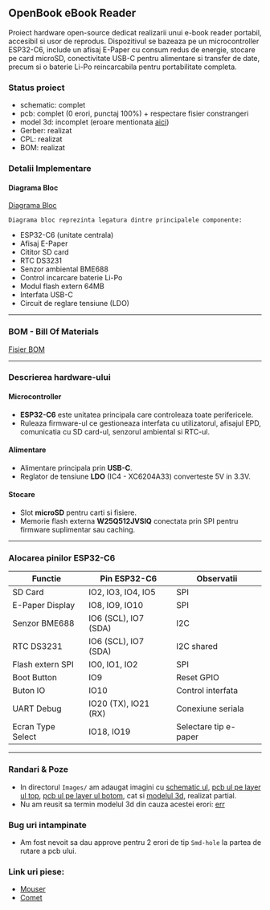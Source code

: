 ## OpenBook eBook Reader

Proiect hardware open-source dedicat realizarii unui e-book reader portabil, accesibil si usor de reprodus. Dispozitivul se bazeaza pe un microcontroller ESP32-C6, include un afisaj E-Paper cu consum redus de energie, stocare pe card microSD, conectivitate USB-C pentru alimentare si transfer de date, precum si o baterie Li-Po reincarcabila pentru portabilitate completa.

### Status proiect
- schematic: complet
- pcb: complet (0 erori, punctaj 100%) + respectare fisier constrangeri
- model 3d: incomplet (eroare mentionata [aici](https://github.com/florian-ariasu/ebook-reader/blob/main/README.md#randari--poze))
- Gerber: realizat
- CPL: realizat
- BOM: realizat

### Detalii Implementare

#### Diagrama Bloc

[Diagrama Bloc](Images/diagram.png)

`Diagrama bloc reprezinta legatura dintre principalele componente:`
- ESP32-C6 (unitate centrala)
- Afisaj E-Paper
- Cititor SD card
- RTC DS3231
- Senzor ambiental BME688
- Control incarcare baterie Li-Po
- Modul flash extern 64MB
- Interfata USB-C
- Circuit de reglare tensiune (LDO)

---

### BOM - Bill Of Materials

[Fisier BOM](Manufacturing/BOM.csv)

---

### Descrierea hardware-ului

#### Microcontroller
- **ESP32-C6** este unitatea principala care controleaza toate perifericele.
- Ruleaza firmware-ul ce gestioneaza interfata cu utilizatorul, afisajul EPD, comunicatia cu SD card-ul, senzorul ambiental si RTC-ul.

#### Alimentare
- Alimentare principala prin **USB-C**.
- Reglator de tensiune **LDO** (IC4 - XC6204A33) converteste 5V in 3.3V.

#### Stocare
- Slot **microSD** pentru carti si fisiere.
- Memorie flash externa **W25Q512JVSIQ** conectata prin SPI pentru firmware suplimentar sau caching.

---

### Alocarea pinilor ESP32-C6

| Functie               | Pin ESP32-C6 | Observatii |
|------------------------|--------------|-------------|
| SD Card                | IO2, IO3, IO4, IO5 | SPI |
| E-Paper Display        | IO8, IO9, IO10 | SPI |
| Senzor BME688          | IO6 (SCL), IO7 (SDA) | I2C |
| RTC DS3231             | IO6 (SCL), IO7 (SDA) | I2C shared |
| Flash extern SPI       | IO0, IO1, IO2 | SPI |
| Boot Button            | IO9          | Reset GPIO |
| Buton IO               | IO10         | Control interfata |
| UART Debug             | IO20 (TX), IO21 (RX) | Conexiune seriala |
| Ecran Type Select      | IO18, IO19   | Selectare tip e-paper |

---

### Randari & Poze

- In directorul `Images/` am adaugat imagini cu [schematic ul](Images/schematic.png), [pcb ul pe layer ul top](Images/pcb-top.png), [pcb ul pe layer ul botom](Images/pcb-bottom.png), cat si [modelul 3d](Images/3d-model.png), realizat partial.
- Nu am reusit sa termin modelul 3d din cauza acestei erori: [err](https://drive.google.com/file/d/1OxoRz578BLnHlP2pYjgpvO0PX-aaG8BJ/view?usp=sharing)

### Bug uri intampinate
- Am fost nevoit sa dau approve pentru 2 erori de tip `Smd-hole` la partea de rutare a pcb ului.

### Link uri piese:
- [Mouser](https://eu.mouser.com/)
- [Comet](https://www.comet.srl.ro/)
